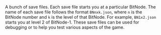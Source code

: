 A bunch of save files.  Each save file starts you at a particular BitNode.  The
name of each save file follows the format `BNnxk.json`, where `n` is the
BitNode number and `k` is the level of that BitNode.  For example, `BN1x2.json`
starts you at level 2 of BitNode-1.  These save files can be used for debugging
or to help you test various aspects of the game.
